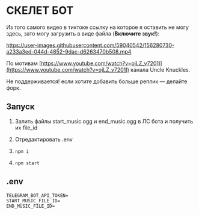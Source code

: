 # СКЕЛЕТ БОТ

Из того самого видео в тиктоке ссылку на которое я оставить не могу здесь, зато могу загрузить в виде файла (**Включите звук!**):

https://user-images.githubusercontent.com/59040542/156280730-a233a3ed-044d-4852-9dac-d6263470b508.mp4

По мотивам [https://www.youtube.com/watch?v=ojLZ_v7201I](https://www.youtube.com/watch?v=ojLZ_v7201I) канала Uncle Knuckles.

Не поддерживается! если хотите добавить больше реплик — делайте форк.

## Запуск

1. Залить файлы start_music.ogg и end_music.ogg в ЛС бота и получить их file_id

2. Отредактировать .env

3. `npm i`

4. `npm start`

## .env

```
TELEGRAM_BOT_API_TOKEN=
START_MUSIC_FILE_ID=
END_MUSIC_FILE_ID=
```
